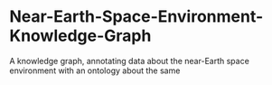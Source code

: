 # Near-Earth-Space-Environment-Knowledge-Graph
A knowledge graph, annotating data about the near-Earth space environment with an ontology about the same
